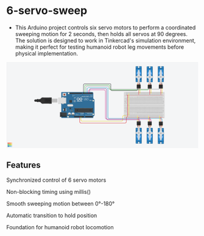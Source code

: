 # 6-servo-sweep
- This Arduino project controls six servo motors to perform a coordinated sweeping motion for 2 seconds, then holds all servos at 90 degrees. The solution is designed to work in Tinkercad's simulation environment, making it perfect for testing humanoid robot leg movements before physical implementation.

![6-servo-sweep](6servo-sweep.png)

## Features

Synchronized control of 6 servo motors

Non-blocking timing using millis()

Smooth sweeping motion between 0°-180°

Automatic transition to hold position

Foundation for humanoid robot locomotion


